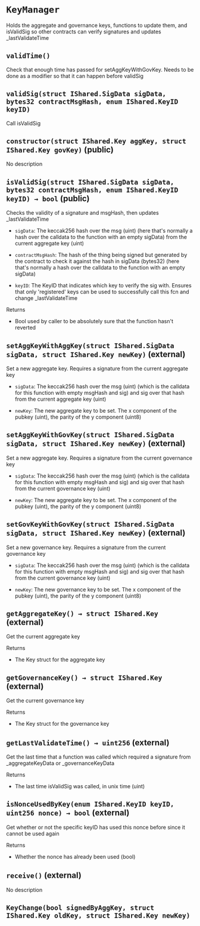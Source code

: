 # `KeyManager`

  Holds the aggregate and governance keys, functions to update them,
          and isValidSig so other contracts can verify signatures and updates _lastValidateTime




## `validTime()`



   Check that enough time has passed for setAggKeyWithGovKey. Needs
        to be done as a modifier so that it can happen before validSig

## `validSig(struct IShared.SigData sigData, bytes32 contractMsgHash, enum IShared.KeyID keyID)`



   Call isValidSig


## `constructor(struct IShared.Key aggKey, struct IShared.Key govKey)` (public)

No description


## `isValidSig(struct IShared.SigData sigData, bytes32 contractMsgHash, enum IShared.KeyID keyID) → bool` (public)

 Checks the validity of a signature and msgHash, then updates _lastValidateTime


- `sigData`:   The keccak256 hash over the msg (uint) (here that's normally
                 a hash over the calldata to the function with an empty sigData)
                 from the current aggregate key (uint)

- `contractMsgHash`:   The hash of the thing being signed but generated by the contract
                 to check it against the hash in sigData (bytes32) (here that's normally
                 a hash over the calldata to the function with an empty sigData)

- `keyID`:     The KeyID that indicates which key to verify the sig with. Ensures that
                 only 'registered' keys can be used to successfully call this fcn and change
                 _lastValidateTime


Returns

- Bool used by caller to be absolutely sure that the function hasn't reverted

## `setAggKeyWithAggKey(struct IShared.SigData sigData, struct IShared.Key newKey)` (external)

 Set a new aggregate key. Requires a signature from the current aggregate key


- `sigData`:   The keccak256 hash over the msg (uint) (which is the calldata
                 for this function with empty msgHash and sig) and sig over that hash
                 from the current aggregate key (uint)

- `newKey`:    The new aggregate key to be set. The x component of the pubkey (uint),
                 the parity of the y component (uint8)


## `setAggKeyWithGovKey(struct IShared.SigData sigData, struct IShared.Key newKey)` (external)

 Set a new aggregate key. Requires a signature from the current governance key


- `sigData`:   The keccak256 hash over the msg (uint) (which is the calldata
                 for this function with empty msgHash and sig) and sig over that hash
                 from the current governance key (uint)

- `newKey`:    The new aggregate key to be set. The x component of the pubkey (uint),
                 the parity of the y component (uint8)


## `setGovKeyWithGovKey(struct IShared.SigData sigData, struct IShared.Key newKey)` (external)

 Set a new governance key. Requires a signature from the current governance key


- `sigData`:   The keccak256 hash over the msg (uint) (which is the calldata
                 for this function with empty msgHash and sig) and sig over that hash
                 from the current governance key (uint)

- `newKey`:    The new governance key to be set. The x component of the pubkey (uint),
                 the parity of the y component (uint8)


## `getAggregateKey() → struct IShared.Key` (external)

 Get the current aggregate key


Returns

- The Key struct for the aggregate key

## `getGovernanceKey() → struct IShared.Key` (external)

 Get the current governance key


Returns

- The Key struct for the governance key

## `getLastValidateTime() → uint256` (external)

 Get the last time that a function was called which
         required a signature from _aggregateKeyData or _governanceKeyData


Returns

- The last time isValidSig was called, in unix time (uint)

## `isNonceUsedByKey(enum IShared.KeyID keyID, uint256 nonce) → bool` (external)

 Get whether or not the specific keyID has used this nonce before
         since it cannot be used again


Returns

- Whether the nonce has already been used (bool)

## `receive()` (external)

No description



## `KeyChange(bool signedByAggKey, struct IShared.Key oldKey, struct IShared.Key newKey)`






